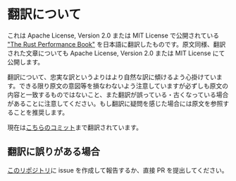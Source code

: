 # 翻訳について

<!-- textlint-disable ja-technical-writing/no-doubled-conjunction -->
これは Apache License, Version 2.0 または MIT License で公開されている ["The Rust Performance Book"] を日本語に翻訳したものです。原文同様、翻訳された文章についても Apache License, Version 2.0 または MIT License にて公開します。
<!-- textlint-enable ja-technical-writing/no-doubled-conjunction -->

翻訳について、忠実な訳というよりはより自然な訳に傾けるよう心掛けています。できる限り原文の意図等を損なわないよう注意していますが必ずしも原文の内容と一致するものではないこと、また翻訳が誤っている・古くなっている場合があることに注意してください。もし翻訳に疑問を感じた場合には原文を参照することを推奨します。

現在は[こちらのコミット][latest commit]まで翻訳されています。

["The Rust Performance Book"]: https://nnethercote.github.io/perf-book/
[latest commit]: https://github.com/nnethercote/perf-book/commit/881b21d329ab4ff89c93123ebca6a9715e9533a2

## 翻訳に誤りがある場合

[このリポジトリ][repo]に issue を作成して報告するか、直接 PR を提出してください。

[repo]: https://github.com/JohnTitor/perf-book-ja
